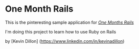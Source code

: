 # One Month Rails

This is the pinteresting sample application for [*One Months Rails*](http:onemonthrails.com)

I'm doing this project to learn how to use Ruby on Rails

by [Kevin Dillon] (https://www.linkedin.com/in/kevinadillon)